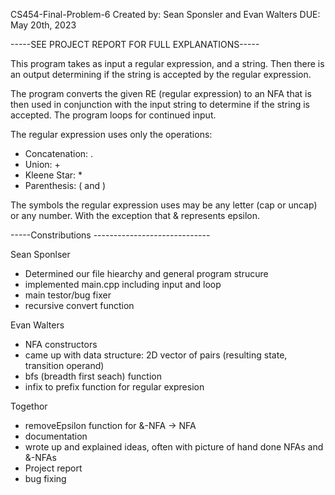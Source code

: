 CS454-Final-Problem-6
Created by: Sean Sponsler and Evan Walters
DUE: May 20th, 2023

-----SEE PROJECT REPORT FOR FULL EXPLANATIONS-----

This program takes as input a regular expression, and a string. Then there is an output 
determining if the string is accepted by the regular expression.

The program converts the given RE (regular expression) to an NFA that is then used in conjunction
with the input string to determine if the string is accepted. The program loops for 
continued input. 

The regular expression uses only the operations:
- Concatenation: .
- Union: +
- Kleene Star: *
- Parenthesis: ( and )

The symbols the regular expression uses may be any letter (cap or uncap) or any number.
With the exception that & represents epsilon.


-----Constributions ----------------------------- 

Sean Sponlser
- Determined our file hiearchy and general program strucure
- implemented main.cpp including input and loop
- main testor/bug fixer
- recursive convert function

Evan Walters
- NFA constructors
- came up with data structure: 2D vector of pairs (resulting state, transition operand)
- bfs (breadth first seach) function
- infix to prefix function for regular expresion

Togethor
- removeEpsilon function for &-NFA -> NFA
- documentation
- wrote up and explained ideas, often with picture of hand done NFAs and &-NFAs
- Project report
- bug fixing




